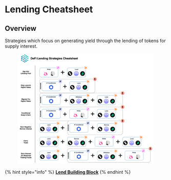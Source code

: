 # Lending Cheatsheet

## Overview

Strategies which focus on generating yield through the lending of tokens for supply interest.

<figure><img src="../../../.gitbook/assets/Cheatsheet - Lend.jpg" alt=""><figcaption></figcaption></figure>

{% hint style="info" %}
[**Lend Building Block**](../../../factor-building-blocks/lend.md)
{% endhint %}
